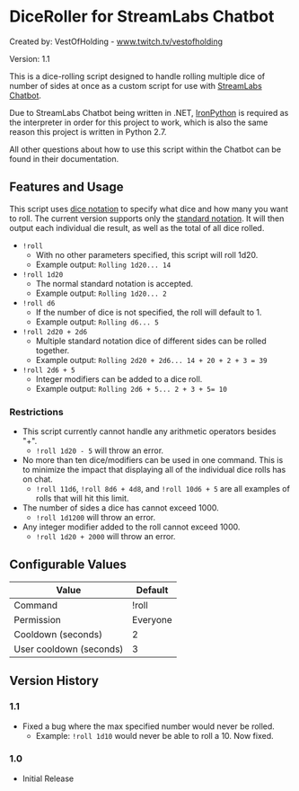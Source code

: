 # DiceRoller for StreamLabs Chatbot


Created by: VestOfHolding - www.twitch.tv/vestofholding

Version: 1.1

This is a dice-rolling script designed to handle rolling multiple dice of number of sides at once as a custom script for use with [StreamLabs Chatbot](https://streamlabs.com/chatbot).

Due to StreamLabs Chatbot being written in .NET, [IronPython](http://ironpython.net/) is required as the interpreter in order for this project to work, which is also the same reason this project is written in Python 2.7.

All other questions about how to use this script within the Chatbot can be found in their documentation.

## Features and Usage

This script uses [dice notation](https://en.wikipedia.org/wiki/Dice_notation) to specify what dice and how many you want to roll. The current version supports only the [standard notation](https://en.wikipedia.org/wiki/Dice_notation#Standard_notation). It will then output each individual die result, as well as the total of all dice rolled.

* `!roll`
  * With no other parameters specified, this script will roll 1d20.
  * Example output: `Rolling 1d20... 14`
* `!roll 1d20`
  * The normal standard notation is accepted.
  * Example output: `Rolling 1d20... 2`
* `!roll d6`
  * If the number of dice is not specified, the roll will default to 1.
  * Example output: `Rolling d6... 5`
* `!roll 2d20 + 2d6`
  * Multiple standard notation dice of different sides can be rolled together.
  * Example output: `Rolling 2d20 + 2d6... 14 + 20 + 2 + 3 = 39`
* `!roll 2d6 + 5`
  * Integer modifiers can be added to a dice roll.
  * Example output: `Rolling 2d6 + 5... 2 + 3 + 5= 10`

### Restrictions

* This script currently cannot handle any arithmetic operators besides "+".
  * `!roll 1d20 - 5` will throw an error.
* No more than ten dice/modifiers can be used in one command. This is to minimize the impact that displaying all of the individual dice rolls has on chat.
  * `!roll 11d6`, `!roll 8d6 + 4d8`, and `!roll 10d6 + 5` are all examples of rolls that will hit this limit.
* The number of sides a dice has cannot exceed 1000.
  * `!roll 1d1200` will throw an error.
* Any integer modifier added to the roll cannot exceed 1000.
  * `!roll 1d20 + 2000` will throw an error.


## Configurable Values

| Value | Default |
| ------------- | ------------- |
| Command | !roll |
| Permission | Everyone |
| Cooldown (seconds) | 2 |
| User cooldown (seconds) | 3 |


## Version History

### 1.1
- Fixed a bug where the max specified number would never be rolled.
  - Example: `!roll 1d10` would never be able to roll a 10. Now fixed.

### 1.0
- Initial Release